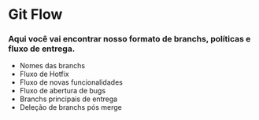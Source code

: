 # Git Flow 

### Aqui você vai encontrar nosso formato de branchs, políticas e fluxo de entrega. 

* Nomes das branchs
* Fluxo de Hotfix
* Fluxo de novas funcionalidades
* Fluxo de abertura de bugs
* Branchs principais de entrega
* Deleção de branchs pós merge


